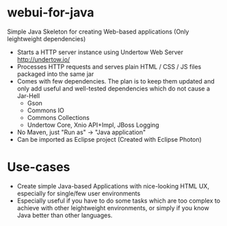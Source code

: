 # webui-for-java
Simple Java Skeleton for creating Web-based applications (Only leightweight dependencies)

- Starts a HTTP server instance using Undertow Web Server http://undertow.io/ 
- Processes HTTP requests and serves plain HTML / CSS / JS files packaged into the same jar
- Comes with few dependencies. The plan is to keep them updated and only add useful and well-tested dependencies which do not cause a Jar-Hell
  - Gson
  - Commons IO
  - Commons Collections
  - Undertow Core, Xnio API+Impl, JBoss Logging
- No Maven, just "Run as" -> "Java application"
- Can be imported as Eclipse project (Created with Eclipse Photon)

# Use-cases

- Create simple Java-based Applications with nice-looking HTML UX, especially for single/few user environments
- Especially useful if you have to do some tasks which are too complex to achieve with other leightweight environments, or simply if you know Java better than other languages.
